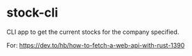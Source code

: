 # stock-cli

CLI app to get the current stocks for the company specified.

For: https://dev.to/hb/how-to-fetch-a-web-api-with-rust-1390